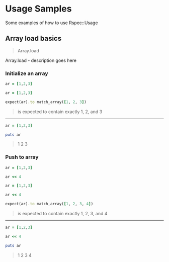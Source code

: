 # Usage Samples
Some examples of how to use Rspec::Usage

## Array load basics


> Array.load

Array.load - description goes here

### Initialize an array


```ruby
ar = [1,2,3]
```
```ruby
ar = [1,2,3]

expect(ar).to match_array([1, 2, 3])
```
> is expected to contain exactly 1, 2, and 3
---
```ruby
ar = [1,2,3]

puts ar
```
> 1
2
3

### Push to array


```ruby
ar = [1,2,3]

ar << 4
```
```ruby
ar = [1,2,3]

ar << 4

expect(ar).to match_array([1, 2, 3, 4])
```
> is expected to contain exactly 1, 2, 3, and 4
---
```ruby
ar = [1,2,3]

ar << 4

puts ar
```
> 1
2
3
4

